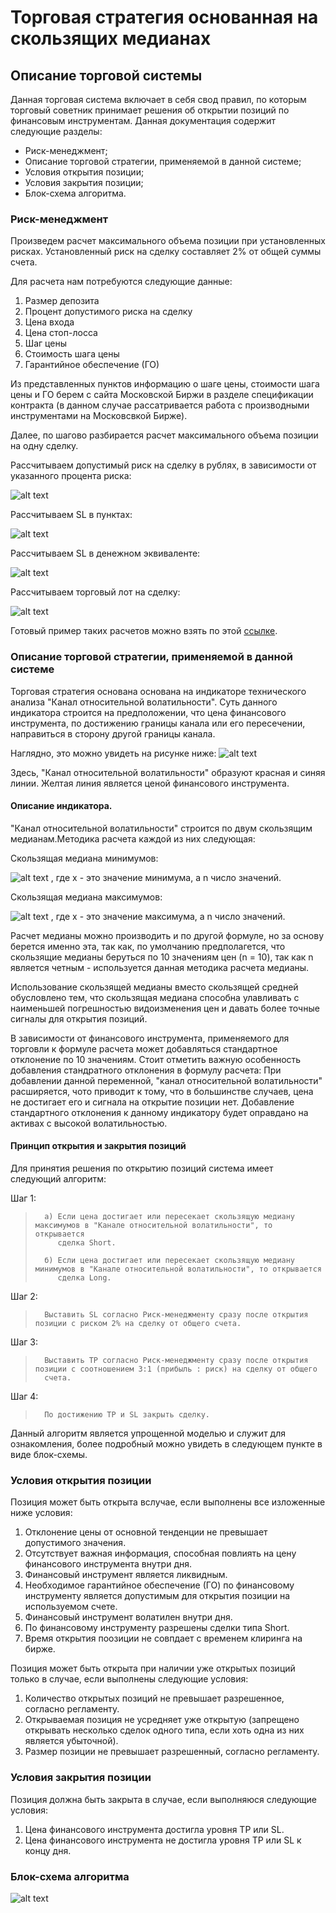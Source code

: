 # Торговая стратегия основанная на скользящих медианах

## Описание торговой системы

Данная торговая система включает в себя свод правил, по которым торговый советник принимает решения об открытии позиций по финансовым инструментам. Данная документация содержит следующие разделы:

-   Риск-менеджмент;
-   Описание торговой стратегии, применяемой в данной системе;
-   Условия открытия позиции;
-   Условия закрытия позиции;
-   Блок-схема алгоритма.
    
### Риск-менеджмент

Произведем расчет максимального объема позиции при установленных рисках. Установленный риск на сделку составляет 2% от общей суммы счета.

Для расчета нам потребуются следующие данные:

1)	Размер депозита
2)	Процент допустимого риска на сделку
3)	Цена входа
4)	Цена стоп-лосса
5)	Шаг цены
6)	Стоимость шага цены
7)	Гарантийное обеспечение (ГО)

Из представленных пунктов информацию о шаге цены, стоимости шага цены и ГО берем с сайта Московской Биржи в разделе спецификации контракта (в данном случае рассатривается работа с производными инструментами на Московсвкой Бирже).

Далее, по шагово разбирается расчет максимального объема позиции на одну сделку.

Рассчитываем допустимый риск на сделку в рублях, в зависимости от указанного процента риска:

![alt text](https://github.com/klim2552/bablorez/blob/master/data/rm1.png)

Рассчитываем SL в пунктах:

![alt text](https://github.com/klim2552/bablorez/blob/master/data/rm2.png)

Рассчитываем SL в денежном эквиваленте:

![alt text](https://github.com/klim2552/bablorez/blob/master/data/rm3.png)

Рассчитываем торговый лот на сделку:

![alt text](https://github.com/klim2552/bablorez/blob/master/data/rm4.png)

Готовый пример таких расчетов можно взять по этой [ссылке](https://docs.google.com/spreadsheets/d/1ex7q2S1piAyN6AR91kybN_nckibj4G8AilN7jLPYyyM/edit?usp=sharing).


### Описание торговой стратегии, применяемой в данной системе

Торговая стратегия основана основана на индикаторе технического анализа "Канал относительной волатильности". Суть данного индикатора строится на предположении, что цена финансового инструмента, по достижению границы канала или его пересечении, направиться в сторону другой границы канала.

Наглядно, это можно увидеть на рисунке ниже:
![alt text](https://github.com/klim2552/bablorez/blob/master/data/MM.JPG)

Здесь, "Канал относительной волатильности" образуют красная и синяя линии. Желтая линия является ценой финансового инструмента.

#### Описание индикатора.
"Канал относительной волатильности" строится по двум скользящим медианам.Методика расчета каждой из них следующая:

Скользящая медиана минимумов:

![alt text](https://github.com/klim2552/bablorez/blob/master/data/eqn.png) , где x - это значение минимума, а n число значений.

Скользящая медиана максимумов:

![alt text](https://github.com/klim2552/bablorez/blob/master/data/eqn1.png) , где x - это значение максимума, а n число значений.

Расчет медианы можно производить и по другой формуле, но за основу берется именно эта, так как, по умолчанию предполагется, что скользящие медианы беруться по 10 значениям цен (n = 10), так как n является четным - используется данная методика расчета медианы.

Использование скользящей медианы вместо скользящей средней обусловлено тем, что скользящая медиана способна улавливать с наименьшей погрешностью видоизменения цен и давать более точные сигналы для открытия позиций. 

В  зависимости от финансового инструмента, применяемого для торговли к формуле расчета может добавляться стандартное отклонение по 10 значениям. Стоит отметить важную особенность добавления стандратного отклонения в формулу расчета: При добавлении данной переменной, "канал относительной волатильности" расширяется, чото приводит к тому, что в большинстве случаев, цена не достигает его и сигнала на открытие позиции нет. Добавление стандартного отклонения к данному индикатору будет оправдано на активах с высокой волатильностью. 

#### Принцип открытия и закрытия позиций
Для принятия решения по открытию позиций система имеет следующий алгоритм:

 Шаг 1:
>       а) Если цена достигает или пересекает скользящую медиану максимумов в "Канале относительной волатильности", то открывается
>          сделка Short.
>
>       б) Если цена достигает или пересекает скользящую медиану минимумов в "Канале относительной волатильности", то открывается
>          сделка Long.

Шаг 2:
>       Выставить SL согласно Риск-менеджменту сразу после открытия позиции с риском 2% на сделку от общего счета.

Шаг 3:
>       Выставить TP согласно Риск-менеджменту сразу после открытия позиции с соотношением 3:1 (прибыль : риск) на сделку от общего
>       счета.

Шаг 4:
>       По достижению TP и SL закрыть сделку.

Данный алгоритм является упрощенной моделью и служит для ознакомления, более подробный можно увидеть в следующем пункте в виде блок-схемы.

### Условия открытия позиции

Позиция может быть открыта вслучае, если выполнены все изложенные ниже условия:

1) Отклонение цены от основной тенденции не превышает допустимого значения.
2) Отсутствует важная информация, способная повлиять на цену финансового инструмента внутри дня.
3) Финансовый инструмент является ликвидным.
4) Необходимое гарантийное обеспечение (ГО) по финансовому инструменту является допустимым для открытия позиции на используемом счете.
5) Финансовый инструмент волатилен внутри дня.
6) По финансовому инструменту разрешены сделки типа Short.
7) Время открытия поозиции не совпдает с временем клиринга на бирже.

Позиция может быть открыта при наличии уже открытых позиций только в случае, если выполнены следующие условия:

1) Количество открытых позиций не превышает разрешенное, согласно регламенту.
2) Открываемая позиция не усредняет уже открытую (запрещено открывать несколько сделок одного типа, если хоть одна из них является убыточной).
3) Размер позиции не превышает разрешенный, согласно регламенту.

### Условия закрытия позиции

Позиция должна быть закрыта в случае, если выполняюся следующие условия:

1) Цена финансового инструмента достигла уровня TP или SL.
2) Цена финансового инструмента не достигла уровня TP или SL к концу дня.

### Блок-схема алгоритма

![alt text](https://github.com/klim2552/bablorez/blob/master/data/TC.png)
